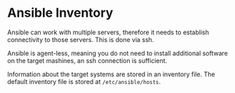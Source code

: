 # Ansible Inventory

Ansible can work with multiple servers, therefore it needs to establish connectivity to those servers.
This is done via ssh.

Ansible is agent-less, meaning you do not need to install additional software on the target mashines, an ssh connection is sufficient.

Information about the target systems are stored in an inventory file.
The default inventory file is stored at `/etc/ansible/hosts`.
